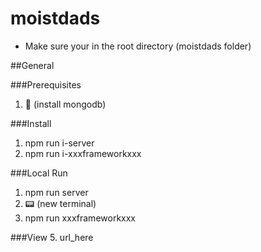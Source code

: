 # moistdads

- Make sure your in the root directory (moistdads folder)

##General

###Prerequisites
1. 🎁 (install mongodb)

###Install
1. npm run i-server
2. npm run i-xxxframeworkxxx

###Local Run
1. npm run server 
2. 📟 (new terminal)
3. npm run xxxframeworkxxx

###View
5. url_here
